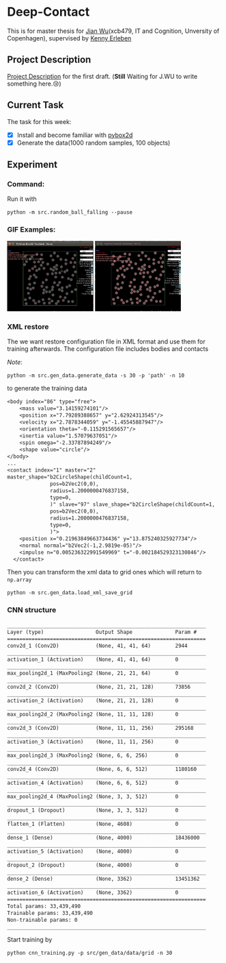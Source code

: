 # Deep-Contact

This is for master thesis for [Jian Wu](https://github.com/JaggerWu)(xcb479, IT and Cognition, Unversity of Copenhagen), supervised by [Kenny Erleben](http://diku.dk/english/staff/?pure=en/persons/110537)


## Project Description
	
[Project Description](https://github.com/JaggerWu/Deep-Contact/blob/master/Project_description.pdf) for the first draft.
(**Still** Waiting for J.WU to write something here.:cry:)

## Current Task

The task for this week:

  - [x] Install and become familiar with [pybox2d](https://github.com/pybox2d/pybox2d)
  - [x] Generate the data(1000 random samples, 100 objects)

## Experiment

### Command:

Run it with
```
python -m src.random_ball_falling --pause
```

### GIF Examples:

<img src='https://github.com/JaggerWu/Deep-Contact/blob/master/example/nogravity.gif'
     width='40%' height='40%'>
<img src='https://github.com/JaggerWu/Deep-Contact/blob/master/example/normal.gif'
     width='40%' height='40%'>

### XML restore
The we want restore configuration file in XML format and use them for training
afterwards. The configuration file includes bodies and contacts

*Note*:
```
python -m src.gen_data.generate_data -s 30 -p 'path' -n 10
```
to generate the training data

```
<body index="86" type="free">
    <mass value="3.14159274101"/>
    <position x="7.79289388657" y="2.62924313545"/>
    <velocity x="2.7878344059" y="-1.45545887947"/>
    <orientation theta="-0.115291565657"/>
    <inertia value="1.57079637051"/>
    <spin omega="-2.33787894249"/>
    <shape value="circle"/>
</body>
...
<contact index="1" master="2" master_shape="b2CircleShape(childCount=1,
              pos=b2Vec2(0,0),
              radius=1.2000000476837158,
              type=0,
              )" slave="97" slave_shape="b2CircleShape(childCount=1,
              pos=b2Vec2(0,0),
              radius=1.2000000476837158,
              type=0,
              )">
    <position x="0.21963849663734436" y="13.875240325927734"/>
    <normal normal="b2Vec2(-1,2.9819e-05)"/>
    <impulse n="0.005236322991549969" t="-0.002184529323130846"/>
  </contact>
```

Then you can transform the xml data to grid ones which will return to `np.array`

```
python -m src.gen_data.load_xml_save_grid
```

### CNN structure
```
_________________________________________________________________
Layer (type)                 Output Shape              Param #
=================================================================
conv2d_1 (Conv2D)            (None, 41, 41, 64)        2944
_________________________________________________________________
activation_1 (Activation)    (None, 41, 41, 64)        0
_________________________________________________________________
max_pooling2d_1 (MaxPooling2 (None, 21, 21, 64)        0
_________________________________________________________________
conv2d_2 (Conv2D)            (None, 21, 21, 128)       73856
_________________________________________________________________
activation_2 (Activation)    (None, 21, 21, 128)       0
_________________________________________________________________
max_pooling2d_2 (MaxPooling2 (None, 11, 11, 128)       0
_________________________________________________________________
conv2d_3 (Conv2D)            (None, 11, 11, 256)       295168
_________________________________________________________________
activation_3 (Activation)    (None, 11, 11, 256)       0
_________________________________________________________________
max_pooling2d_3 (MaxPooling2 (None, 6, 6, 256)         0
_________________________________________________________________
conv2d_4 (Conv2D)            (None, 6, 6, 512)         1180160
_________________________________________________________________
activation_4 (Activation)    (None, 6, 6, 512)         0
_________________________________________________________________
max_pooling2d_4 (MaxPooling2 (None, 3, 3, 512)         0
_________________________________________________________________
dropout_1 (Dropout)          (None, 3, 3, 512)         0
_________________________________________________________________
flatten_1 (Flatten)          (None, 4608)              0
_________________________________________________________________
dense_1 (Dense)              (None, 4000)              18436000
_________________________________________________________________
activation_5 (Activation)    (None, 4000)              0
_________________________________________________________________
dropout_2 (Dropout)          (None, 4000)              0
_________________________________________________________________
dense_2 (Dense)              (None, 3362)              13451362
_________________________________________________________________
activation_6 (Activation)    (None, 3362)              0
=================================================================
Total params: 33,439,490
Trainable params: 33,439,490
Non-trainable params: 0
_________________________________________________________________
```

Start training by
```
python cnn_training.py -p src/gen_data/data/grid -n 30
```
